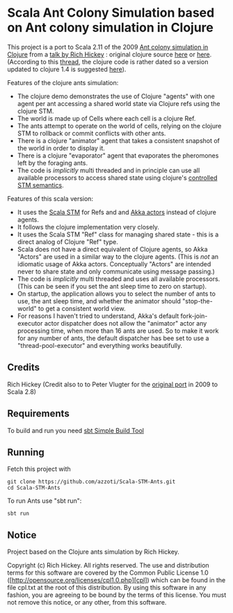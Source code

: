 Scala Ant Colony Simulation based on Ant colony simulation in Clojure
=====================================================================

This project is a port to Scala 2.11 of the 2009 [Ant colony simulation in Clojure][clojure-ants-video] from a [talk by Rich Hickey][clojure-ants-talk] : original clojure source [here][ants.clj.1] or [here][ants.clj.2].
(According to this [thread][clojure-ants-dated], the clojure code is rather dated so a version updated to clojure 1.4 is suggested [here][ants.clj.3]).

Features of the clojure ants simulation:

- The clojure demo demonstrates the use of Clojure "agents" with one agent per ant accessing a shared world state via Clojure refs using the clojure STM.
- The world is made up of Cells where each cell is a clojure Ref.
- The ants attempt to operate on the world of cells, relying on the clojure STM to rollback or commit conflicts with other ants.
- There is a clojure "animator" agent that takes a consistent snapshot of the world in order to display it.
- There is a clojure "evaporator" agent that evaporates the pheromones left by the foraging ants.
- The code is *implicitly* multi threaded and in principle can use all available processors to access shared state using clojure's [controlled STM semantics][clojure-concurrent_programming].

Features of this scala version:

- It uses the [Scala STM][scala-stm] for Refs and and [Akka actors][akka] instead of clojure agents.
- It follows the clojure implementation very closely.
- It  uses the Scala STM "Ref" class for managing shared state - this is a direct analog of Clojure "Ref" type.
- Scala does not have a direct equivalent of Clojure agents, so Akka "Actors" are used in a similar way to the clojure agents.
  (This is _not_ an idiomatic usage of Akka actors. Conceptually "Actors" are intended never to share state and only communicate using message passing.)
- The code is *implicitly* multi threaded and uses all available processors. (This can be seen if you set the ant sleep time to zero on startup).
- On startup, the application allows you to select the number of ants to use, the ant sleep time, and whether the animator should "stop-the-world" to get a consistent world view.
- For reasons I haven't tried to understand, Akka's default fork-join-executor actor dispatcher does not allow the "animator" actor any processing time,
  when more than 16 ants are used. So to make it work for any number of ants, the default dispatcher has bee set to use a "thread-pool-executor" and everything works beautifully.


Credits
-------

Rich Hickey
(Credit also to to Peter Vlugter for the [original port][peter-ants] in 2009 to Scala 2.8)



Requirements
------------

To build and run you need [sbt Simple Build Tool][sbt]



Running
-------

Fetch this project with

    git clone https://github.com/azzoti/Scala-STM-Ants.git
    cd Scala-STM-Ants

To run Ants use "sbt run":

    sbt run


Notice
------

Project based on the Clojure ants simulation by Rich Hickey.

Copyright (c) Rich Hickey. All rights reserved.
The use and distribution terms for this software are covered by the
Common Public License 1.0 ([http://opensource.org/licenses/cpl1.0.php][cpl])
which can be found in the file cpl.txt at the root of this distribution.
By using this software in any fashion, you are agreeing to be bound by
the terms of this license.
You must not remove this notice, or any other, from this software.

[cpl]: http://opensource.org/licenses/cpl1.0.php
[sbt]: http://www.scala-sbt.org/
[clojure-ants-video]:https://www.youtube.com/watch?v=shm7QcJMvig
[clojure-ants-talk]:http://youtu.be/dGVqrGmwOAw
[ants.clj.1]:https://www.refheap.com/3096
[ants.clj.2]:http://www.lisptoronto.org/past-meetings/2009-05-clojure-ants-demo/ants.clj?attredirects=0&d=1
[clojure-ants-dated]:http://grokbase.com/t/gg/clojure/125x7j5mg5/is-still-idiomatic-the-ant-simulation-code
[ants.clj.3]:https://www.refheap.com/3099
[peter-ants]:http://github.com/pvlugter/ants
[ants]:http://grokbase.com/t/gg/clojure/125x7j5mg5/is-still-idiomatic-the-ant-simulation-code
[scala-stm]:http://nbronson.github.io/scala-stm/
[akka]:http://akka.io/
[clojure-concurrent_programming]:http://clojure.org/concurrent_programming

